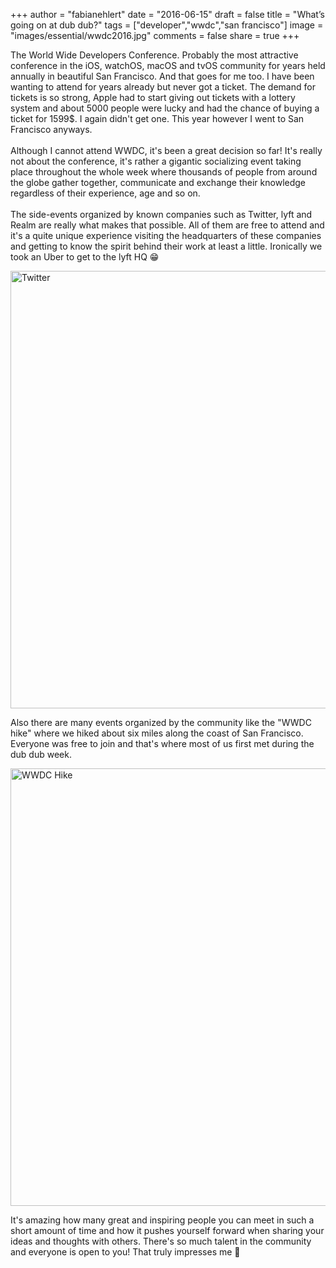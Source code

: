 +++
author = "fabianehlert"
date = "2016-06-15"
draft = false
title = "What’s going on at dub dub?"
tags = ["developer","wwdc","san francisco"]
image = "images/essential/wwdc2016.jpg"
comments = false
share = true
+++

The World Wide Developers Conference. Probably the most attractive conference in the iOS, watchOS, macOS and tvOS community for years held annually in beautiful San Francisco. And that goes for me too. I have been wanting to attend for years already but never got a ticket. The demand for tickets is so strong, Apple had to start giving out tickets with a lottery system and about 5000 people were lucky and had the chance of buying a ticket for 1599$. I again didn't get one. This year however I went to San Francisco anyways.
<br><br>Although I cannot attend WWDC, it's been a great decision so far! It's really not about the conference, it's rather a gigantic socializing event taking place throughout the whole week where thousands of people from around the globe gather together, communicate and exchange their knowledge regardless of their experience, age and so on.
<br><br>The side-events organized by known companies such as Twitter, lyft and Realm are really what makes that possible. All of them are free to attend and it's a quite unique experience visiting the headquarters of these companies and getting to know the spirit behind their work at least a little. Ironically we took an Uber to get to the lyft HQ 😁

<img src="../supdubdub-twitter.jpg" alt="Twitter" style="width: 700px;"/>

Also there are many events organized by the community like the "WWDC hike" where we hiked about six miles along the coast of San Francisco. Everyone was free to join and that's where most of us first met during the dub dub week.

<img src="../supdubdub-hike.jpg" alt="WWDC Hike" style="width: 700px;"/>

It's amazing how many great and inspiring people you can meet in such a short amount of time and how it pushes yourself forward when sharing your ideas and thoughts with others. There's so much talent in the community and everyone is open to you! That truly impresses me 🙇

